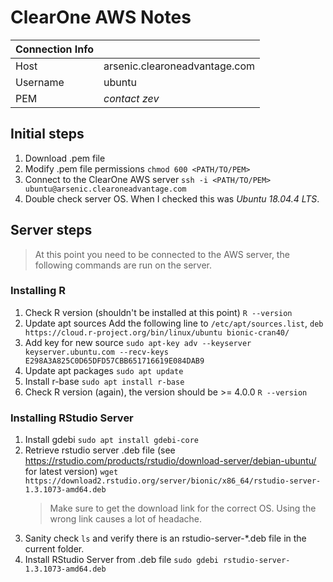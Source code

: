 # ClearOne AWS Notes

| Connection Info |                               |
|:----------------|:------------------------------|
| Host            | arsenic.clearoneadvantage.com |
| Username        | ubuntu                        |
| PEM             | _contact zev_                 |

## Initial steps

1. Download .pem file
1. Modify .pem file permissions
   `chmod 600 <PATH/TO/PEM>`
1. Connect to the ClearOne AWS server
   `ssh -i <PATH/TO/PEM> ubuntu@arsenic.clearoneadvantage.com`
1. Double check server OS. When I checked this was _Ubuntu 18.04.4 LTS_.

## Server steps

> At this point you need to be connected to the AWS server, the following
> commands are run on the server.

### Installing R

1. Check R version (shouldn't be installed at this point)
   `R --version`
1. Update apt sources
   Add the following line to `/etc/apt/sources.list`,
   `deb https://cloud.r-project.org/bin/linux/ubuntu bionic-cran40/`
1. Add key for new source
   `sudo apt-key adv --keyserver keyserver.ubuntu.com --recv-keys E298A3A825C0D65DFD57CBB651716619E084DAB9`
1. Update apt packages
   `sudo apt update`
1. Install r-base
   `sudo apt install r-base`
1. Check R version (again), the version should be >= 4.0.0
   `R --version`

### Installing RStudio Server

1. Install gdebi
   `sudo apt install gdebi-core`
1. Retrieve rstudio server .deb file (see https://rstudio.com/products/rstudio/download-server/debian-ubuntu/ for latest version)
   `wget https://download2.rstudio.org/server/bionic/x86_64/rstudio-server-1.3.1073-amd64.deb`
   > Make sure to get the download link for the correct OS. Using the wrong link causes a lot of headache.
1. Sanity check `ls` and verify there is an rstudio-server-*.deb file in the current folder.
1. Install RStudio Server from .deb file
   `sudo gdebi rstudio-server-1.3.1073-amd64.deb`
